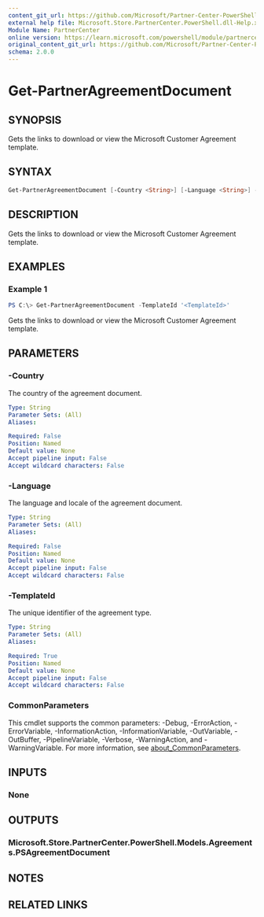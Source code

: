 ```yaml
---
content_git_url: https://github.com/Microsoft/Partner-Center-PowerShell/blob/master/docs/help/Get-PartnerAgreementDocument.md
external help file: Microsoft.Store.PartnerCenter.PowerShell.dll-Help.xml
Module Name: PartnerCenter
online version: https://learn.microsoft.com/powershell/module/partnercenter/Get-PartnerAgreementDocument
original_content_git_url: https://github.com/Microsoft/Partner-Center-PowerShell/blob/master/docs/help/Get-PartnerAgreementDocument.md
schema: 2.0.0
---
```


# Get-PartnerAgreementDocument

## SYNOPSIS
Gets the links to download or view the Microsoft Customer Agreement template.

## SYNTAX

```powershell
Get-PartnerAgreementDocument [-Country <String>] [-Language <String>] -TemplateId <String> [<CommonParameters>]
```

## DESCRIPTION
Gets the links to download or view the Microsoft Customer Agreement template.

## EXAMPLES

### Example 1
```powershell
PS C:\> Get-PartnerAgreementDocument -TemplateId '<TemplateId>'
```

Gets the links to download or view the Microsoft Customer Agreement template.

## PARAMETERS

### -Country
The country of the agreement document.

```yaml
Type: String
Parameter Sets: (All)
Aliases:

Required: False
Position: Named
Default value: None
Accept pipeline input: False
Accept wildcard characters: False
```

### -Language
The language and locale of the agreement document.

```yaml
Type: String
Parameter Sets: (All)
Aliases:

Required: False
Position: Named
Default value: None
Accept pipeline input: False
Accept wildcard characters: False
```

### -TemplateId
The unique identifier of the agreement type.

```yaml
Type: String
Parameter Sets: (All)
Aliases:

Required: True
Position: Named
Default value: None
Accept pipeline input: False
Accept wildcard characters: False
```

### CommonParameters
This cmdlet supports the common parameters: -Debug, -ErrorAction, -ErrorVariable, -InformationAction, -InformationVariable, -OutVariable, -OutBuffer, -PipelineVariable, -Verbose, -WarningAction, and -WarningVariable. For more information, see [about_CommonParameters](http://go.microsoft.com/fwlink/?LinkID=113216).

## INPUTS

### None

## OUTPUTS

### Microsoft.Store.PartnerCenter.PowerShell.Models.Agreements.PSAgreementDocument

## NOTES

## RELATED LINKS
